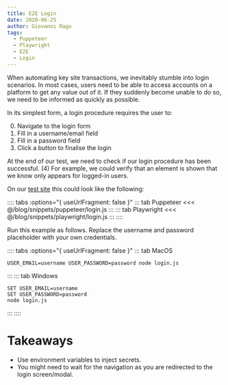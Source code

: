 ```yaml
---
title: E2E Login
date: 2020-06-25
author: Giovanni Rago
tags: 
  - Puppeteer
  - Playwright
  - E2E
  - Login
---
```


When automating key site transactions, we inevitably stumble into login scenarios. In most cases, users need to be able to access accounts on a platform to get any value out of it. If they suddenly become unable to do so, we need to be informed as quickly as possible.

In its simplest form, a login procedure requires the user to:

0. Navigate to the login form
1. Fill in a username/email field
2. Fill in a password field
3. Click a button to finalise the login

At the end of our test, we need to check if our login procedure has been successful. (4) For example, we could verify that an element is shown that we know only appears for logged-in users.

On our [test site](https://danube-store.herokuapp.com/) this could look like the following:

:::: tabs :options="{ useUrlFragment: false }"
::: tab Puppeteer 
<<< @/blog/snippets/puppeteer/login.js
:::
::: tab Playwright
<<< @/blog/snippets/playwright/login.js
:::
::::

Run this example as follows. Replace the username and password placeholder with your own credentials.

:::: tabs :options="{ useUrlFragment: false }"
::: tab MacOS
```shell script
USER_EMAIL=username USER_PASSWORD=password node login.js
```
:::
::: tab Windows
```shell script
SET USER_EMAIL=username
SET USER_PASSWORD=password
node login.js
```
:::
::::

# Takeaways

- Use environment variables to inject secrets.
- You might need to wait for the navigation as you are redirected to the login screen/modal.

